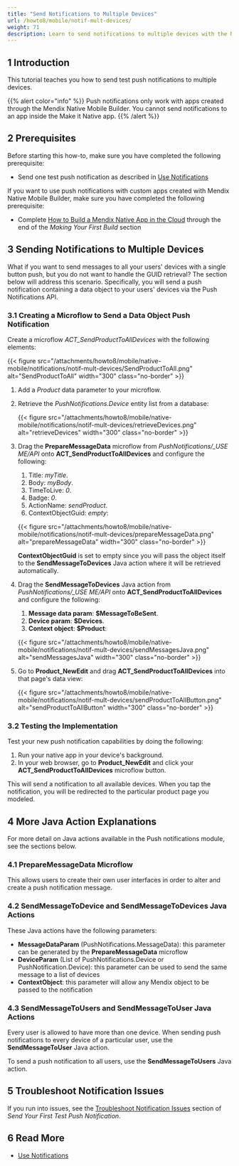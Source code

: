 ```yaml
---
title: "Send Notifications to Multiple Devices"
url: /howto8/mobile/notif-mult-devices/
weight: 71
description: Learn to send notifications to multiple devices with the Native Mobile Builder.
---
```


## 1 Introduction

This tutorial teaches you how to send test push notifications to multiple devices.

{{% alert color="info" %}}
Push notifications only work with apps created through the Mendix Native Mobile Builder. You cannot send notifications to an app inside the Make it Native app.
{{% /alert %}}

## 2 Prerequisites

Before starting this how-to, make sure you have completed the following prerequisite:

* Send one test push notification as described in [Use Notifications](/howto8/mobile/notifications/)

If you want to use push notifications with custom apps created with Mendix Native Mobile Builder, make sure you have completed the following prerequisite:

* Complete [How to Build a Mendix Native App in the Cloud](/howto8/mobile/deploying-native-app/) through the end of the *Making Your First Build* section

## 3 Sending Notifications to Multiple Devices

What if you want to send messages to all your users' devices with a single button push, but you do not want to handle the GUID retrieval? The section below will address this scenario. Specifically, you will send a push notification containing a data object to your users' devices via the Push Notifications API.

### 3.1 Creating a Microflow to Send a Data Object Push Notification 

Create a microflow *ACT_SendProductToAllDevices* with the following elements:

{{< figure src="/attachments/howto8/mobile/native-mobile/notifications/notif-mult-devices/SendProductToAll.png" alt="SendProductToAll"   width="300"  class="no-border" >}}

1. Add a *Product* data parameter to your microflow.
2. Retrieve the *PushNotifications.Device* entity list from a database:

    {{< figure src="/attachments/howto8/mobile/native-mobile/notifications/notif-mult-devices/retrieveDevices.png" alt="retrieveDevices"   width="300"  class="no-border" >}}

3. Drag the **PrepareMessageData** microflow from *PushNotifications/_USE ME/API* onto **ACT_SendProductToAllDevices** and configure the following:<br />
    1. Title: *myTitle*.<br />
    1. Body: *myBody*.<br />
    1. TimeToLive: *0*.<br />
    1. Badge: *0*.<br />
    1. ActionName: *sendProduct*.<br />
    1. ContextObjectGuid: *empty*:

    {{< figure src="/attachments/howto8/mobile/native-mobile/notifications/notif-mult-devices/prepareMessageData.png" alt="prepareMessageData"   width="300"  class="no-border" >}}

    **ContextObjectGuid** is set to empty since you will pass the object itself to the **SendMessageToDevices** Java action where it will be retrieved automatically. 

4. Drag the **SendMessageToDevices** Java action from *PushNotifications/_USE ME/API* onto **ACT_SendProductToAllDevices** and configure the following:<br />
    1. **Message data param**: **$MessageToBeSent**.<br />
    1. **Device param**: **$Devices**.<br />
    1. **Context object**: **$Product**:

    {{< figure src="/attachments/howto8/mobile/native-mobile/notifications/notif-mult-devices/sendMessagesJava.png" alt="sendMessagesJava"   width="300"  class="no-border" >}}

5. Go to **Product_NewEdit** and drag **ACT_SendProductToAllDevices** into that page's data view:

    {{< figure src="/attachments/howto8/mobile/native-mobile/notifications/notif-mult-devices/sendProductToAllButton.png" alt="sendProductToAllButton"   width="300"  class="no-border" >}}

### 3.2 Testing the Implementation

Test your new push notification capabilities by doing the following:

1. Run your native app in your device's background.
2. In your web browser, go to **Product_NewEdit** and click your **ACT_SendProductToAllDevices** microflow button. 

This will send a notification to all available devices. When you tap the notification, you will be redirected to the particular product page you modeled.

## 4 More Java Action Explanations

For more detail on Java actions available in the Push notifications module, see the sections below.

### 4.1 PrepareMessageData Microflow

This allows users to create their own user interfaces in order to alter and create a push notification message. 

### 4.2 SendMessageToDevice and SendMessageToDevices Java Actions

These Java actions have the following parameters:

* **MessageDataParam** (PushNotifications.MessageData): this parameter can be generated by the **PrepareMessageData** microflow
* **DeviceParam** (List of PushNotifications.Device or PushNotification.Device): this parameter can be used to send the same message to a list of devices
* **ContextObject**: this parameter will allow any Mendix object to be passed to the notification

### 4.3 SendMessageToUsers and SendMessageToUser Java Actions

Every user is allowed to have more than one device. When sending push notifications to every device of a particular user, use the **SendMessageToUser** Java action.

To send a push notification to all users, use the **SendMessageToUsers** Java action.

## 5 Troubleshoot Notification Issues

If you run into issues, see the [Troubleshoot Notification Issues](/howto8/mobile/notif-send-test/#troubleshoot) section of *Send Your First Test Push Notification*.

## 6 Read More

* [Use Notifications](/howto8/mobile/notifications/)
